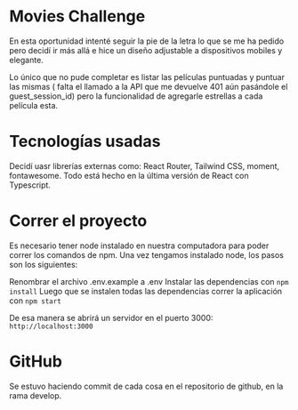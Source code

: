 # Movies Challenge

En esta oportunidad intenté seguir la pie de la letra lo que se me ha pedido pero decidí ir más allá e hice un diseño adjustable a dispositivos mobiles y elegante.

Lo único que no pude completar es listar las películas puntuadas y puntuar las mismas ( falta el llamado a la API que me devuelve 401 aún pasándole el guest_session_id)
pero la funcionalidad de agregarle estrellas a cada película esta.

# Tecnologías usadas

Decidí uasr librerías externas como: React Router, Tailwind CSS, moment, fontawesome. Todo está hecho en la última versión de React con Typescript.

# Correr el proyecto

Es necesario tener node instalado en nuestra computadora para poder correr los comandos de npm. Una vez tengamos instalado node, los pasos son los siguientes:

Renombrar el archivo .env.example a .env
Instalar las dependencias con `npm install`
Luego que se instalen todas las dependencias correr la aplicación con `npm start`

De esa manera se abrirá un servidor en el puerto 3000: `http://localhost:3000`

# GitHub

Se estuvo haciendo commit de cada cosa en el repositorio de github, en la rama develop.
